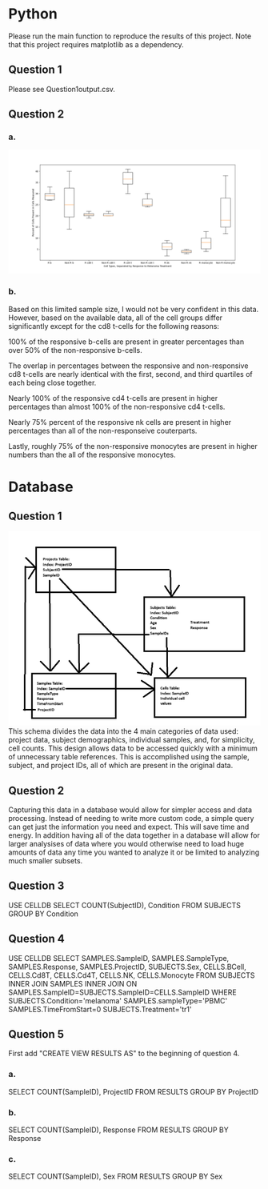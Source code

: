 # Python

Please run the main function to reproduce the results of this project. Note that this project requires matplotlib as a dependency.

## Question 1
Please see Question1output.csv.

## Question 2

### a.
![Boxplot](/Boxplot.png)

### b.
Based on this limited sample size, I would not be very confident in this data. However, based on the available data, all of the cell groups differ significantly except for the cd8 t-cells for the following reasons:

100% of the responsive b-cells are present in greater percentages than over 50% of the non-responsive b-cells.

The overlap in percentages between the responsive and non-responsive cd8 t-cells are nearly identical with the first, second, and third quartiles of each being close together.

Nearly 100% of the responsive cd4 t-cells are present in higher percentages than almost 100% of the non-responsive cd4 t-cells.

Nearly 75% percent of the responsive nk cells are present in higher percentages than all of the non-responseive couterparts.

Lastly, roughly 75% of the non-responsive monocytes are present in higher numbers than the all of the responsive monocytes.

# Database

## Question 1
![Rough Schema](/SchemaPrototype.png)
This schema divides the data into the 4 main categories of data used: project data, subject demographics, individual samples, and, for simplicity, cell counts. This design allows data to be accessed quickly with a minimum of unnecessary table references. This is accomplished using the sample, subject, and project IDs, all of which are present in the original data.

## Question 2
Capturing this data in a database would allow for simpler access and data processing. Instead of needing to write more custom code, a simple query can get just the information you need and expect. This will save time and energy. In addition having all of the data together in a database will allow for larger analysises of data where you would otherwise need to load huge amounts of data any time you wanted to analyze it or be limited to analyzing much smaller subsets.

## Question 3
USE CELLDB
SELECT COUNT(SubjectID), Condition FROM SUBJECTS GROUP BY Condition

## Question 4
USE CELLDB
SELECT SAMPLES.SampleID, SAMPLES.SampleType, SAMPLES.Response, SAMPLES.ProjectID, SUBJECTS.Sex, CELLS.BCell, CELLS.Cd8T, CELLS.Cd4T, CELLS.NK, CELLS.Monocyte FROM SUBJECTS INNER JOIN SAMPLES INNER JOIN ON SAMPLES.SampleID=SUBJECTS.SampleID=CELLS.SampleID WHERE SUBJECTS.Condition='melanoma' SAMPLES.sampleType='PBMC' SAMPLES.TimeFromStart=0 SUBJECTS.Treatment='tr1'

## Question 5
First add "CREATE VIEW RESULTS AS" to the beginning of question 4.

### a.
SELECT COUNT(SampleID), ProjectID FROM RESULTS GROUP BY ProjectID

### b.
SELECT COUNT(SampleID), Response FROM RESULTS GROUP BY Response

### c.
SELECT COUNT(SampleID), Sex FROM RESULTS GROUP BY Sex